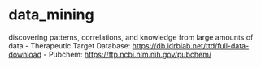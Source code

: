# data_mining
discovering patterns, correlations, and knowledge from large amounts of data
    - Therapeutic Target Database: https://db.idrblab.net/ttd/full-data-download
    - Pubchem: https://ftp.ncbi.nlm.nih.gov/pubchem/
